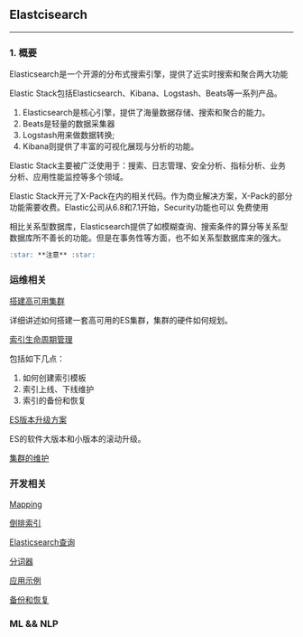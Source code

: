 ## Elastcisearch

-----

### 1. 概要

Elasticsearch是一个开源的分布式搜索引擎，提供了近实时搜索和聚合两大功能

Elastic Stack包括Elasticsearch、Kibana、Logstash、Beats等一系列产品。

1. Elasticsearch是核心引擎，提供了海量数据存储、搜索和聚合的能力。
1. Beats是轻量的数据采集器
1. Logstash用来做数据转换;
1. Kibana则提供了丰富的可视化展现与分析的功能。

Elastic Stack主要被广泛使用于：搜索、日志管理、安全分析、指标分析、业务分析、应用性能监控等多个领域。

Elastic Stack开元了X-Pack在内的相关代码。作为商业解决方案，X-Pack的部分功能需要收费。Elastic公司从6.8和7.1开始，Security功能也可以 免费使用

相比关系型数据库，Elasticsearch提供了如模糊查询、搜索条件的算分等关系型数据库所不善长的功能。但是在事务性等方面，也不如关系型数据库来的强大。

```markdown
:star: **注意** :star:
```


### 运维相关

[搭建高可用集群]()

详细讲述如何搭建一套高可用的ES集群，集群的硬件如何规划。

[索引生命周期管理]()

包括如下几点：
1. 如何创建索引模板
1. 索引上线、下线维护
1. 索引的备份和恢复

[ES版本升级方案]()

ES的软件大版本和小版本的滚动升级。

[集群的维护]()


### 开发相关

[Mapping](Dev/Mapping/Mapping.md)

[倒排索引](Dev/Inverted_index/Inverted_index.md)

[Elasticsearch查询](Dev/Search/Query.md)

[分词器](Dev/Analyzer/Analyzer.md)

[应用示例](Dev/Practice/Elasticsearch_SpringBoot.md)

[备份和恢复](Ops/Backup_Restore/README.md)

### ML && NLP



